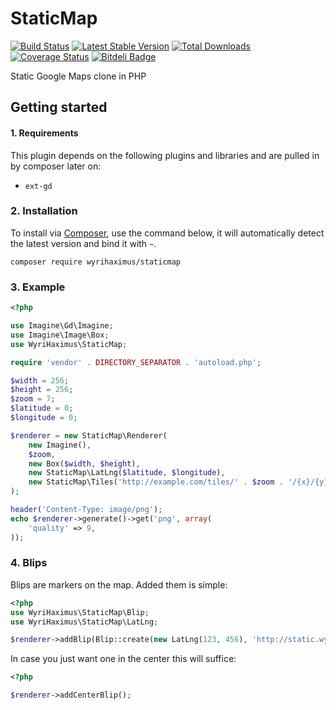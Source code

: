 StaticMap
=========

[![Build Status](https://travis-ci.org/WyriHaximus/StaticMap.png)](https://travis-ci.org/WyriHaximus/StaticMap)
[![Latest Stable Version](https://poser.pugx.org/WyriHaximus/StaticMap/v/stable.png)](https://packagist.org/packages/WyriHaximus/StaticMap)
[![Total Downloads](https://poser.pugx.org/WyriHaximus/StaticMap/downloads.png)](https://packagist.org/packages/WyriHaximus/StaticMap)
[![Coverage Status](https://coveralls.io/repos/WyriHaximus/StaticMap/badge.png)](https://coveralls.io/r/WyriHaximus/StaticMap)
[![Bitdeli Badge](https://d2weczhvl823v0.cloudfront.net/WyriHaximus/staticmap/trend.png)](https://bitdeli.com/free "Bitdeli Badge")

Static Google Maps clone in PHP

## Getting started ##

#### 1. Requirements ####

This plugin depends on the following plugins and libraries and are pulled in by composer later on:

- `ext-gd`

### 2. Installation ###

To install via [Composer](http://getcomposer.org/), use the command below, it will automatically detect the latest version and bind it with `~`.

```
composer require wyrihaximus/staticmap 
```

### 3. Example ###

```php
<?php

use Imagine\Gd\Imagine;
use Imagine\Image\Box;
use WyriHaximus\StaticMap;

require 'vendor' . DIRECTORY_SEPARATOR . 'autoload.php';

$width = 256;
$height = 256;
$zoom = 7;
$latitude = 0;
$longitude = 0;

$renderer = new StaticMap\Renderer(
    new Imagine(),
    $zoom,
    new Box($width, $height),
    new StaticMap\LatLng($latitude, $longitude),
    new StaticMap\Tiles('http://example.com/tiles/' . $zoom . '/{x}/{y}.png')
);

header('Content-Type: image/png');
echo $renderer->generate()->get('png', array(
    'quality' => 9,
));
```

### 4. Blips ###

Blips are markers on the map. Added them is simple:

```php
<?php
use WyriHaximus\StaticMap\Blip;
use WyriHaximus\StaticMap\LatLng;

$renderer->addBlip(Blip::create(new LatLng(123, 456), 'http://static.wyrimaps.net/icons/blip.png'));
```

In case you just want one in the center this will suffice:

```php
<?php

$renderer->addCenterBlip();
```
